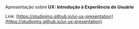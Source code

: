 Apresentação sobre **UX: Introdução à Experiência do Usuário**

Link: [https://studiojms.github.io/ui-ux-presentation](https://studiojms.github.io/ui-ux-presentation)
